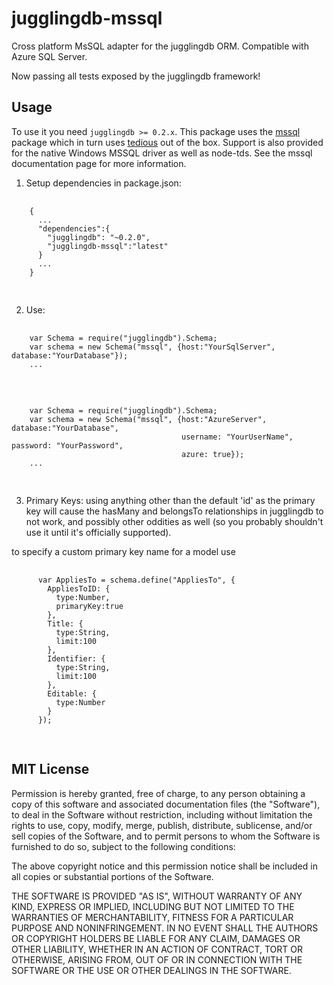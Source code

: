 jugglingdb-mssql
================

Cross platform MsSQL adapter for the jugglingdb ORM. Compatible with Azure SQL Server.

Now passing all tests exposed by the jugglingdb framework!

Usage
---
To use it you need `jugglingdb >= 0.2.x`. This package uses the [mssql](//github.com/patriksimek/node-mssql) package which in turn uses [tedious](//github.com/pekim/tedious) out of the box. Support is also provided for the native Windows MSSQL driver as well as node-tds. See the mssql documentation page for more information.

1. Setup dependencies in package.json:
  <pre>
    <code>
    {
      ...
      "dependencies":{
        "jugglingdb": "~0.2.0",
        "jugglingdb-mssql":"latest"
      }
      ...
    }
    </code>
  </pre>
2. Use:
  <pre>
    <code>
    var Schema = require("jugglingdb").Schema;
    var schema = new Schema("mssql", {host:"YourSqlServer", database:"YourDatabase"});
    ...
    </code>
  </pre>
  <pre>
    <code>
    var Schema = require("jugglingdb").Schema;
    var schema = new Schema("mssql", {host:"AzureServer", database:"YourDatabase",
                                      username: "YourUserName", password: "YourPassword",
                                      azure: true});
    ...
    </code>
  </pre>
3. Primary Keys:
  using anything other than the default 'id' as the primary key
  will cause the hasMany and belongsTo relationships in jugglingdb to
  not work, and possibly other oddities as well (so you probably
  shouldn't use it until it's officially supported).

  to specify a custom primary key name for a model use
  <pre>
    <code>
      var AppliesTo = schema.define("AppliesTo", {
        AppliesToID: {
          type:Number,
          primaryKey:true
        },
        Title: {
          type:String,
          limit:100
        },
        Identifier: {
          type:String,
          limit:100
        },
        Editable: {
          type:Number
        }
      });
    </code>
  </pre>

MIT License
---
Permission is hereby granted, free of charge, to any person obtaining a copy
of this software and associated documentation files (the "Software"), to deal
in the Software without restriction, including without limitation the rights
to use, copy, modify, merge, publish, distribute, sublicense, and/or sell
copies of the Software, and to permit persons to whom the Software is
furnished to do so, subject to the following conditions:

The above copyright notice and this permission notice shall be included in
all copies or substantial portions of the Software.

THE SOFTWARE IS PROVIDED "AS IS", WITHOUT WARRANTY OF ANY KIND, EXPRESS OR
IMPLIED, INCLUDING BUT NOT LIMITED TO THE WARRANTIES OF MERCHANTABILITY,
FITNESS FOR A PARTICULAR PURPOSE AND NONINFRINGEMENT. IN NO EVENT SHALL THE
AUTHORS OR COPYRIGHT HOLDERS BE LIABLE FOR ANY CLAIM, DAMAGES OR OTHER
LIABILITY, WHETHER IN AN ACTION OF CONTRACT, TORT OR OTHERWISE, ARISING FROM,
OUT OF OR IN CONNECTION WITH THE SOFTWARE OR THE USE OR OTHER DEALINGS IN
THE SOFTWARE.
